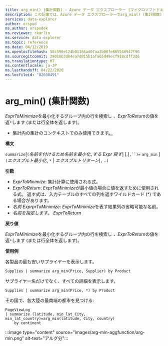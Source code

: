 ```yaml
---
title: arg_min() (集計関数) - Azure データ エクスプローラー |マイクロソフトドキュメント
description: この記事では、Azure データ エクスプローラーでarg_min() (集計関数) について説明します。
services: data-explorer
author: orspod
ms.author: orspodek
ms.reviewer: rkarlin
ms.service: data-explorer
ms.topic: reference
ms.date: 04/12/2019
ms.openlocfilehash: 58c590e124b01166ad07aa2b00fe865546947f96
ms.sourcegitcommit: 29018b3db4ea7d015b1afa65d49ecf918cdff3d6
ms.translationtype: MT
ms.contentlocale: ja-JP
ms.lasthandoff: 04/22/2020
ms.locfileid: "82030491"
---
```

# <a name="arg_min-aggregation-function"></a>arg_min() (集計関数)

*ExprToMinimize*を最小化するグループ内の行を検索し *、ExprToReturn*の値を返`*`します (または行全体を返します)。

* 集計内の集計のコンテキストでのみ使用できます[。](summarizeoperator.md)

**構文**

`summarize`[`(`*名前を付けるため名前を最小化*`,`*する Expr 戻す*] [.]`,``)=` `arg_min` ] `(`*エクスプルト最小化*, `*`  | *エクスプルトリターン*[`,` ..`)`

**引数**

* *ExprToMinimize*: 集計計算に使用される式。 
* *ExprToReturn*: *ExprToMinimize*が最小値の場合に値を返すために使用される式。 返す式は、入力テーブルのすべての列を返すワイルドカード (*) である場合があります。
* *名前 ExprprToMinimize*: *ExprToMinimize*を表す結果列の省略可能な名前。
* *名前を指定します*。 *ExprToReturn*

**戻り値**

*ExprToMinimize*を最小化するグループ内の行を検索し *、ExprToReturn*の値を返`*`します (または行全体を返します)。

**使用例**

各製品の最も安いサプライヤーを表示します。

```kusto
Supplies | summarize arg_min(Price, Supplier) by Product
```

サプライヤー名だけでなく、すべての詳細を表示します。

```kusto
Supplies | summarize arg_min(Price, *) by Product
```

その国で、各大陸の最南端の都市を見つける:

```kusto
PageViewLog 
| summarize (latitude, min_lat_City, min_lat_country)=arg_min(latitude, City, country) 
    by continent
```

:::image type="content" source="images/arg-min-aggfunction/arg-min.png" alt-text="アルグ分":::
